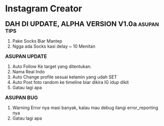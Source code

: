 # Instagram Creator
<b style="font-size:22px">DAH DI UPDATE, ALPHA VERSION V1.0a</b>
<b style="font-size:16px">ASUPAN TIPS</b>
<ol>
  <li>Pake Socks Biar Mantep</li>
  <li>Ngga ada Socks kasi delay ~ 10 Menitan</li>
</ol>
<b style="font-size:16px">ASUPAN UPDATE</b>
<ol>
  <li>Auto Follow Ke target yang ditentukan.</li>
  <li>Nama Real Indo</li>
  <li>Auto Change profile sesuai kelamin yang udah SET</li>
  <li>Auto Post foto random ke timeline biar dikira IG idup dikit</li>
  <li>Gatau lagi apa</li>
</ol>
<b style="font-size:16px">ASUPAN BUG</b>
<ol>
  <li>Warning Error nya masi banyak, kalau mau debug ilangi error_reporting nya</li>
  <li>Gatau lagi apa</li>
</ol>
